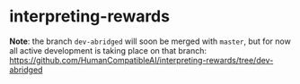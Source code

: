 # interpreting-rewards
**Note**: the branch `dev-abridged` will soon be merged with `master`, but for now all active development is taking place on that branch: https://github.com/HumanCompatibleAI/interpreting-rewards/tree/dev-abridged
